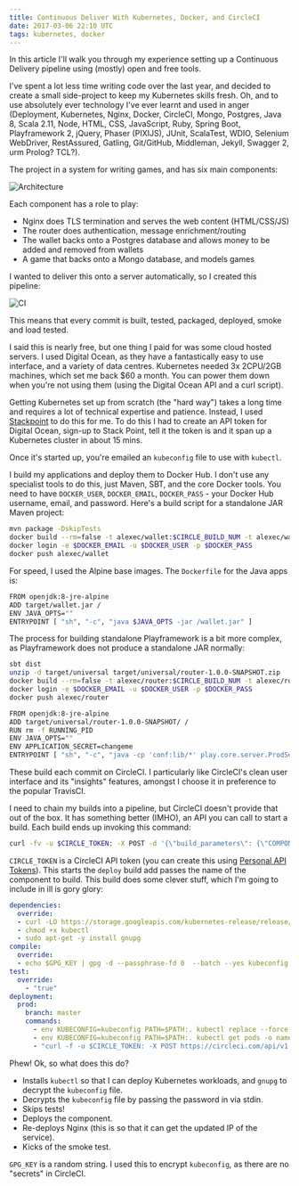 ```yaml
---
title: Continuous Deliver With Kubernetes, Docker, and CircleCI
date: 2017-03-06 22:10 UTC
tags: kubernetes, docker
---
```


In this article I'll walk you through my experience setting up a Continuous Delivery pipeline using (mostly) open and free tools.

I've spent a lot less time writing code over the last year, and decided to create a small side-project to keep my Kubernetes skills fresh. Oh, and to use absolutely ever technology I've ever learnt and used in anger (Deployment, Kubernetes, Nginx, Docker, CircleCI, Mongo,  Postgres, Java 8, Scala 2.11, Node, HTML, CSS, JavaScript, Ruby, Spring Boot, Playframework 2, jQuery, Phaser (PIXIJS), JUnit, ScalaTest, WDIO,  Selenium WebDriver, RestAssured, Gatling, Git/GitHub, Middleman, Jekyll, Swagger 2, urm Prolog? TCL?).

The project in a system for writing games, and has six main components:

![Architecture](https://raw.githubusercontent.com/phoebus-games/phoebus-games/master/arch.png)

Each component has a role to play:

* Nginx does TLS termination and serves the web content (HTML/CSS/JS)
* The router does authentication, message enrichment/routing
* The wallet backs onto a Postgres database and allows money to be added and removed from wallets
* A game that backs onto a Mongo database, and models games

I wanted to deliver this onto a server automatically, so I created this pipeline:

![CI](https://raw.githubusercontent.com/phoebus-games/phoebus-games/master/ci.png)

This means that every commit is built, tested, packaged, deployed, smoke and load tested.

I said this is nearly free, but one thing I paid for was some cloud hosted servers. I used Digital Ocean, as they have a fantastically easy to use interface, and a variety of data centres. Kubernetes needed 3x 2CPU/2GB machines, which set me back $60 a month. You can power them down when you're not using them (using the Digital Ocean API and a curl script).

Getting Kubernetes set up from scratch (the "hard way") takes a long time and requires a lot of technical expertise and patience. Instead, I used [Stackpoint](https://stackpoint.io) to do this for me. To do this I had  to create an API token for Digital Ocean, sign-up to Stack Point, tell it the token is and it span up a Kubernetes cluster in about 15 mins.

Once it's started up, you're emailed an `kubeconfig` file to use with `kubectl`.

I build my applications and deploy them to Docker Hub. I don't use any specialist tools to do this, just Maven, SBT, and the core Docker tools. You need to have `DOCKER_USER`, `DOCKER_EMAIL`, `DOCKER_PASS` - your Docker Hub username, email, and password. Here's a build script for a standalone JAR Maven project:

~~~bash
mvn package -DskipTests
docker build --rm=false -t alexec/wallet:$CIRCLE_BUILD_NUM -t alexec/wallet:latest .
docker login -e $DOCKER_EMAIL -u $DOCKER_USER -p $DOCKER_PASS
docker push alexec/wallet
~~~

For speed, I used the Alpine base images. The `Dockerfile` for the Java apps is:

~~~bash
FROM openjdk:8-jre-alpine
ADD target/wallet.jar /
ENV JAVA_OPTS=""
ENTRYPOINT [ "sh", "-c", "java $JAVA_OPTS -jar /wallet.jar" ]
~~~

The process for building standalone Playframework is a bit more complex, as Playframework does not produce a standalone JAR normally:

~~~bash
sbt dist
unzip -d target/universal target/universal/router-1.0.0-SNAPSHOT.zip
docker build --rm=false -t alexec/router:$CIRCLE_BUILD_NUM -t alexec/router:latest .
docker login -e $DOCKER_EMAIL -u $DOCKER_USER -p $DOCKER_PASS
docker push alexec/router
~~~

~~~bash
FROM openjdk:8-jre-alpine
ADD target/universal/router-1.0.0-SNAPSHOT/ /
RUN rm -f RUNNING_PID
ENV JAVA_OPTS=""
ENV APPLICATION_SECRET=changeme
ENTRYPOINT [ "sh", "-c", "java -cp 'conf:lib/*' play.core.server.ProdServerStart"]
~~~

These build each commit on CircleCI. I particularly like CircleCI's clean user interface and its "insights" features, amongst I choose it in preference to the popular TravisCI.

I need to chain my builds into a pipeline, but CircleCI doesn't provide that out of the box. It has something better (IMHO), an API you can call to start a build. Each build ends up invoking this command:

~~~bash
curl -fv -u $CIRCLE_TOKEN: -X POST -d '{\"build_parameters\": {\"COMPONENT\": \"router\"}}' -H 'Content-Type: application/json' https://circleci.com/api/v1.1/project/github/phoebus-games/deploy/tree/master
~~~

`CIRCLE_TOKEN` is a CircleCI API token (you can create this using [Personal API Tokens](https://circleci.com/account/api)). This starts the `deploy` build add passes the name of the component to build. This build does some clever stuff, which I'm going to include in ill is gory glory:

~~~yaml
dependencies:
  override:
  - curl -LO https://storage.googleapis.com/kubernetes-release/release/$(curl -s https://storage.googleapis.com/kubernetes-release/release/stable.txt)/bin/linux/amd64/kubectl
  - chmod +x kubectl
  - sudo apt-get -y install gnupg
compile:
  override:
  - echo $GPG_KEY | gpg -d --passphrase-fd 0  --batch --yes kubeconfig.gpg > kubeconfig
test:
  override:
    - "true"
deployment:
  prod:
    branch: master
    commands:
      - env KUBECONFIG=kubeconfig PATH=$PATH:. kubectl replace --force -f $COMPONENT.yml
      - env KUBECONFIG=kubeconfig PATH=$PATH:. kubectl get pods -o name|grep "$COMPONENT\|web"|env KUBECONFIG=kubeconfig PATH=$PATH:. xargs kubectl delete
      - "curl -f -u $CIRCLE_TOKEN: -X POST https://circleci.com/api/v1.1/project/github/phoebus-games/smoke/tree/master"
~~~

Phew! Ok, so what does this do?

* Installs `kubectl` so that I can deploy Kubernetes workloads, and `gnupg` to decrypt the `kubeconfig` file.
* Decrypts the `kubeconfig` file by passing the password in via stdin.
* Skips tests!
* Deploys the component.
* Re-deploys Nginx (this is so that it can get the updated IP of the service).
* Kicks of the smoke test.

`GPG_KEY` is a random string. I used this to encrypt `kubeconfig`, as there are no "secrets" in CircleCI.
